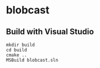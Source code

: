 # blobcast
## Build with Visual Studio
    mkdir build
    cd build
    cmake ..
    MSBuild blobcast.sln
